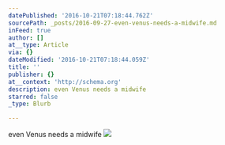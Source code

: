 ```yaml
---
datePublished: '2016-10-21T07:18:44.762Z'
sourcePath: _posts/2016-09-27-even-venus-needs-a-midwife.md
inFeed: true
author: []
at__type: Article
via: {}
dateModified: '2016-10-21T07:18:44.059Z'
title: ''
publisher: {}
at__context: 'http://schema.org'
description: even Venus needs a midwife
starred: false
_type: Blurb

---
```

even Venus needs a midwife
![](https://the-grid-user-content.s3-us-west-2.amazonaws.com/c0532170-5ead-4446-9906-3b58520b0bd9.jpg)